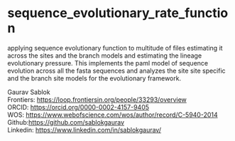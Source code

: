 # sequence_evolutionary_rate_function
applying sequence evolutionary function to multitude of files estimating it across the sites and the branch models and estimating the lineage evolutionary pressure. This implements the paml model of sequence evolution across all the fasta sequences and analyzes the site site specific and the branch site models for the evolutionary framework. 

Gaurav Sablok \
Frontiers: https://loop.frontiersin.org/people/33293/overview \
ORCID: https://orcid.org/0000-0002-4157-9405 \
WOS: https://www.webofscience.com/wos/author/record/C-5940-2014 \
Github:https://github.com/sablokgaurav \
Linkedin: https://www.linkedin.com/in/sablokgaurav/ 

